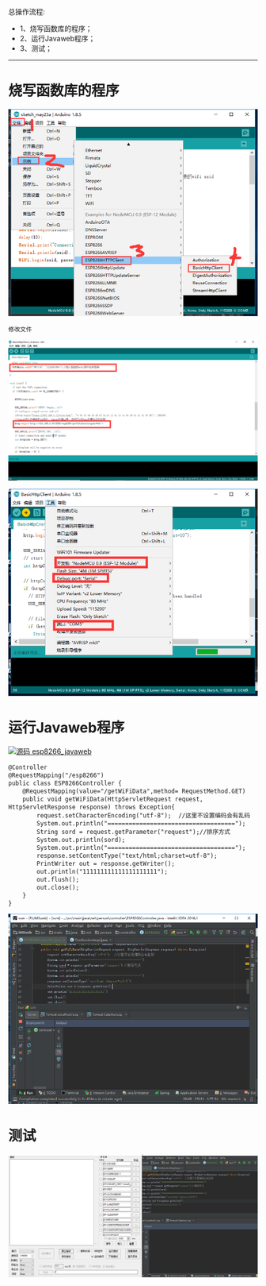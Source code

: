 总操作流程:
- 1、烧写函数库的程序；
- 2、运行Javaweb程序；
- 3、测试；

***

# 烧写函数库的程序
![](image/4-1.png)

`修改文件`

![](image/4-2.png)

![](image/4-3.png)

# 运行Javaweb程序

[![](https://img.shields.io/badge/源码-esp8266--javaweb-blue.svg "源码 esp8266_javaweb")](https://github.com/lidekai/esp8266_javaweb.git)


```
@Controller
@RequestMapping("/esp8266")
public class ESP8266Controller {
    @RequestMapping(value="/getWiFiData",method= RequestMethod.GET)
    public void getWiFiData(HttpServletRequest request, HttpServletResponse response) throws Exception{
        request.setCharacterEncoding("utf-8");  //这里不设置编码会有乱码
        System.out.println("====================================");
        String sord = request.getParameter("request");//排序方式
        System.out.println(sord);
        System.out.println("====================================");
        response.setContentType("text/html;charset=utf-8");
        PrintWriter out = response.getWriter();
        out.println("111111111111111111111");
        out.flush();
        out.close();
    }
}

```

![](image/4-4.png)
# 测试

![](image/4-5.gif)